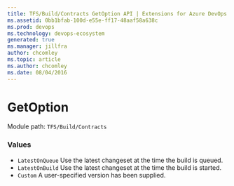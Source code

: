 ```yaml
---
title: TFS/Build/Contracts GetOption API | Extensions for Azure DevOps Services
ms.assetid: 0bb1bfab-100d-e55e-ff17-48aaf58a638c
ms.prod: devops
ms.technology: devops-ecosystem
generated: true
ms.manager: jillfra
author: chcomley
ms.topic: article
ms.author: chcomley
ms.date: 08/04/2016
---
```


# GetOption

Module path: `TFS/Build/Contracts`

### Values

* `LatestOnQueue` Use the latest changeset at the time the build is queued.
* `LatestOnBuild` Use the latest changeset at the time the build is started.
* `Custom` A user-specified version has been supplied.
